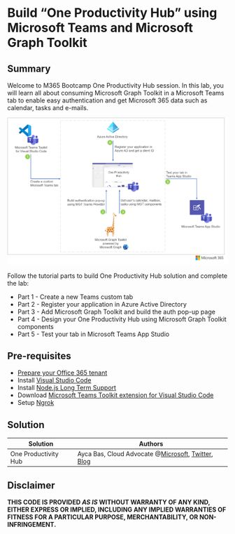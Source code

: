 
# Build “One Productivity Hub” using Microsoft Teams and Microsoft Graph Toolkit

## Summary

Welcome to M365 Bootcamp One Productivity Hub session. In this lab, you will learn all about consuming Microsoft Graph Toolkit in a Microsoft Teams tab to enable easy authentication and get Microsoft 365 data such as calendar, tasks and e-mails.

![One Productivity Hub](/OneProductivityHub/Images/OneProductivityHub.png)

Follow the tutorial parts to build One Productivity Hub solution and complete the lab:

- Part 1 - Create a new Teams custom tab
- Part 2 - Register your application in Azure Active Directory
- Part 3 - Add Microsoft Graph Toolkit and build the auth pop-up page
- Part 4 - Design your One Productivity Hub using Microsoft Graph Toolkit components
- Part 5 - Test your tab in Microsoft Teams App Studio


## Pre-requisites

- [Prepare your Office 365 tenant](https://cda.ms/1J5) 
- Install [Visual Studio Code](https://code.visualstudio.com/)
- Install [Node.js Long Term Support](https://nodejs.org/)
- Download [Microsoft Teams Toolkit extension for Visual Studio Code](https://marketplace.visualstudio.com/items?itemName=TeamsDevApp.ms-teams-vscode-extension)
- Setup [Ngrok](https://ngrok.com/download)

## Solution

Solution|Authors
--------|-------
One Productivity Hub|Ayca Bas, Cloud Advocate @[Microsoft](https://developer.microsoft.com/en-us/advocates/ayca-bas), [Twitter](https://twitter.com/aycabs), [Blog](https://quickbites.dev/) 

## Disclaimer

**THIS CODE IS PROVIDED *AS IS* WITHOUT WARRANTY OF ANY KIND, EITHER EXPRESS OR IMPLIED, INCLUDING ANY IMPLIED WARRANTIES OF FITNESS FOR A PARTICULAR PURPOSE, MERCHANTABILITY, OR NON-INFRINGEMENT.**


